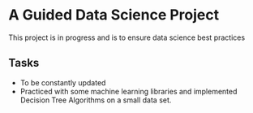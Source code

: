 # A Guided Data Science Project
This project is in progress and is to ensure data science best practices

## Tasks
* To be constantly updated
* Practiced with some machine learning libraries and implemented Decision Tree Algorithms on a small data set.
